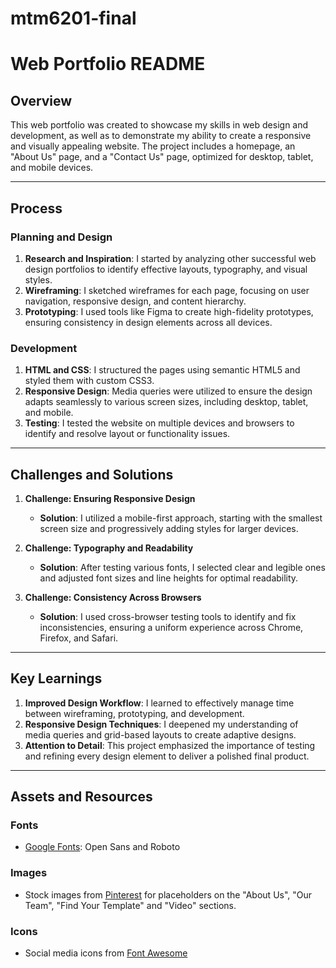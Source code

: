 # mtm6201-final

# Web Portfolio README

## Overview
This web portfolio was created to showcase my skills in web design and development, as well as to demonstrate my ability to create a responsive and visually appealing website. The project includes a homepage, an "About Us" page, and a "Contact Us" page, optimized for desktop, tablet, and mobile devices. 

---

## Process
### Planning and Design
1. **Research and Inspiration**: I started by analyzing other successful web design portfolios to identify effective layouts, typography, and visual styles.
2. **Wireframing**: I sketched wireframes for each page, focusing on user navigation, responsive design, and content hierarchy.
3. **Prototyping**: I used tools like Figma to create high-fidelity prototypes, ensuring consistency in design elements across all devices.

### Development
1. **HTML and CSS**: I structured the pages using semantic HTML5 and styled them with custom CSS3.
2. **Responsive Design**: Media queries were utilized to ensure the design adapts seamlessly to various screen sizes, including desktop, tablet, and mobile.
3. **Testing**: I tested the website on multiple devices and browsers to identify and resolve layout or functionality issues.

---

## Challenges and Solutions
1. **Challenge: Ensuring Responsive Design**
   - **Solution**: I utilized a mobile-first approach, starting with the smallest screen size and progressively adding styles for larger devices.

2. **Challenge: Typography and Readability**
   - **Solution**: After testing various fonts, I selected clear and legible ones and adjusted font sizes and line heights for optimal readability.

3. **Challenge: Consistency Across Browsers**
   - **Solution**: I used cross-browser testing tools to identify and fix inconsistencies, ensuring a uniform experience across Chrome, Firefox, and Safari.

---

## Key Learnings
1. **Improved Design Workflow**: I learned to effectively manage time between wireframing, prototyping, and development.
2. **Responsive Design Techniques**: I deepened my understanding of media queries and grid-based layouts to create adaptive designs.
3. **Attention to Detail**: This project emphasized the importance of testing and refining every design element to deliver a polished final product.

---

## Assets and Resources
### Fonts
- [Google Fonts](https://fonts.google.com): Open Sans and Roboto

### Images
- Stock images from [Pinterest](https://uk.pinterest.com/) for placeholders on the "About Us", "Our Team", "Find Your Template" and "Video" sections.

### Icons
- Social media icons from [Font Awesome](https://fontawesome.com)